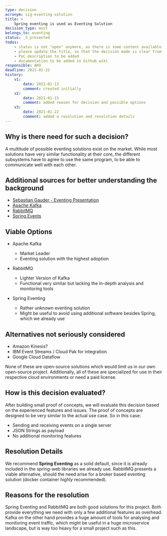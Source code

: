 ```yaml
---
type: decision
acronym: sig-eventing-solution
title: >
    Spring eventing is used as Eventing Solution
decision_type: must
belongs_to: eventing
status: _5_presented
todos:
    - status is not "open" anymore, as there is some content available
    - please update the title, so that the decision made is clear from it
    - PoC description to be added
    - documentation to be added in Github wiki
responsible: AKO
deadline: 2021-01-22
history:
    v1:
        date: 2021-01-13
        comment: created initially
    v2:
        date: 2021-01-15
        comment: added reason for decision and possible options
    v3:
        date: 2021-01-22
        comment: added a resolution and resolution details
---
```


## Why is there need for such a decision?

A multitude of possible eventing solutions exist on the market. While most solutions have very similar
functionality at their core, the different subsystems have to agree to use the same program, to be able to 
communicate well with each other. 

## Additional sources for better understanding the background

* [Sebastian Gauder - Eventing Presentation](https://www.doag.org/formes/pubfiles/9948769/2018-NN-Sebastian_Gauder-Eventing_mit_Apache_Kafka__Haben_ist_besser_als_Brauchen-Praesentation.pdf)
* [Apache Kafka](https://kafka.apache.org/)
* [RabbitMQ](https://www.rabbitmq.com/)
* [Spring Events](https://www.baeldung.com/spring-events)

## Viable Options

* Apache Kafka
    * Market Leader
    * Eventing solution with the highest adoption

* RabbitMQ
    * Lighter Version of Kafka
    * Functional very similar but lacking the in-depth analysis and monitoring tools

* Spring Eventing
    * Rather unknown eventing solution
    * Might be useful to avoid using additional software besides Spring, which we already use 

## Alternatives not seriously considered

* Amazon Kinesis?
* IBM Event Streams / Cloud Pak for integration
* Google Cloud Dataflow

None of these are open-source solutions which would limit us in our own open-source project.
Additionally, all of these are specialized for use in their respective cloud environments or need a paid license.

## How is this decision evaluated?

After building small proof of concepts, we will evaluate this decision based on the experienced features and issues.
The proof of concepts are designed to be very similar to the actual use case. So in this case:

* Sending and receiving events on a single server
* JSON Strings as payload
* No additional monitoring features
 
## Resolution Details

We recommend **Spring Eventing** as a solid default, since it is already included in the spring-web libraries we already use.
RabbitMQ presents a viable alternative, should the need arise for a broker based eventing solution 
(docker container highly recommended). 

## Reasons for the resolution

Spring Eventing and RabbitMQ are both good solutions for this project. Both provide everything we need with only a 
few additional features as overhead. Kafka on the other hand provides a huge amount of tools for analysing and 
monitoring event traffic, which might be useful in a huge microservice landscape, but is way too heavy for a small 
project such as this.
